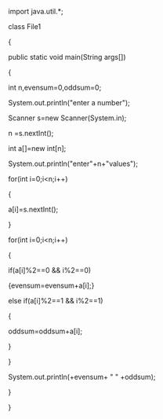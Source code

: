 import java.util.*;

class File1

{

public static void main(String args[])

{

int n,evensum=0,oddsum=0;

System.out.println("enter a number");

Scanner s=new Scanner(System.in);

n =s.nextInt();

int a[]=new int[n];

System.out.println("enter"+n+"values");

for(int i=0;i<n;i++)

{

a[i]=s.nextInt();

} 

for(int i=0;i<n;i++)

{

if(a[i]%2==0 && i%2==0)

{evensum=evensum+a[i];}

else if(a[i]%2==1 && i%2==1)

{

oddsum=oddsum+a[i];

}

}

System.out.println(+evensum+ " " +oddsum);

}

}
